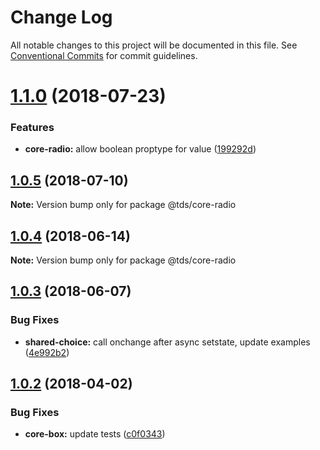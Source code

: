 # Change Log

All notable changes to this project will be documented in this file.
See [Conventional Commits](https://conventionalcommits.org) for commit guidelines.

<a name="1.1.0"></a>
# [1.1.0](https://github.com/telusdigital/tds/compare/@tds/core-radio@1.0.5...@tds/core-radio@1.1.0) (2018-07-23)


### Features

* **core-radio:** allow boolean proptype for value ([199292d](https://github.com/telusdigital/tds/commit/199292d))




<a name="1.0.5"></a>
## [1.0.5](https://github.com/telusdigital/tds/compare/@tds/core-radio@1.0.4...@tds/core-radio@1.0.5) (2018-07-10)




**Note:** Version bump only for package @tds/core-radio

<a name="1.0.4"></a>
## [1.0.4](https://github.com/telusdigital/tds/compare/@tds/core-radio@1.0.3...@tds/core-radio@1.0.4) (2018-06-14)




**Note:** Version bump only for package @tds/core-radio

<a name="1.0.3"></a>
## [1.0.3](https://github.com/telusdigital/tds/compare/@tds/core-radio@1.0.2...@tds/core-radio@1.0.3) (2018-06-07)


### Bug Fixes

* **shared-choice:** call onchange after async setstate, update examples ([4e992b2](https://github.com/telusdigital/tds/commit/4e992b2))




<a name="1.0.2"></a>
## [1.0.2](https://github.com/telusdigital/tds/compare/@tds/core-radio@1.0.1...@tds/core-radio@1.0.2) (2018-04-02)


### Bug Fixes

* **core-box:** update tests ([c0f0343](https://github.com/telusdigital/tds/commit/c0f0343))

